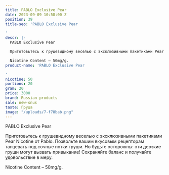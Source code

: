 ```yaml
---
title: PABLO Exclusive Pear
date: 2023-09-09 10:58:00 Z
position: 39
title-seo: 'PABLO Exclusive Pear

'
descr: |-
  PABLO Exclusive Pear

  Приготовьтесь к грушевидному веселью с эксклюзивными пакетиками Pear Nicotine от Pablo. Позвольте вашим вкусовым рецепторам танцевать под сочные нотки груши. Но будьте осторожны: эти дерзкие груши могут вызвать привыкание! Сохраняйте баланс и получайте удовольствие в меру.

  Nicotine Content – 50mg/g.
product-name: 'PABLO Exclusive Pear

'
nicotine: 50
portions: 20
gram: 20
price: 3000
brand: Russian products
sale: new-snus
taste: Груша
image: "/uploads/7-f78bab.png"
---
```


PABLO Exclusive Pear

Приготовьтесь к грушевидному веселью с эксклюзивными пакетиками Pear Nicotine от Pablo. Позвольте вашим вкусовым рецепторам танцевать под сочные нотки груши. Но будьте осторожны: эти дерзкие груши могут вызвать привыкание! Сохраняйте баланс и получайте удовольствие в меру.

Nicotine Content – 50mg/g.